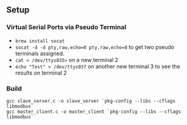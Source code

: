 ## Setup

### Virtual Serial Ports via Pseudo Terminal

- `brew install socat`
- `socat -d -d pty,raw,echo=0 pty,raw,echo=0` to get two pseudo terminals assigned.
- `cat < /dev/ttys035>` on a new terminal 2
- `echo "Test" > /dev/ttys037` on another new terminal 3 to see the results on terminal 2

### Build

```
gcc slave_server.c -o slave_server `pkg-config --libs --cflags libmodbus`
gcc master_client.c -o master_client `pkg-config --libs --cflags libmodbus`
```

